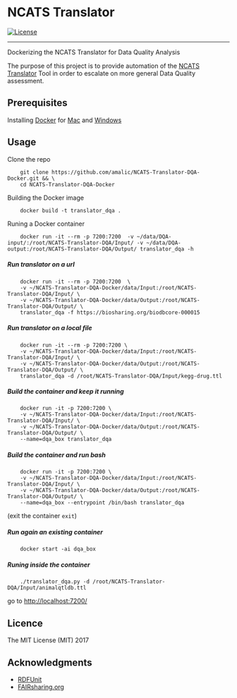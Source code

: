 # NCATS Translator
[![License](https://img.shields.io/badge/license-MIT-blue.svg)](https://opensource.org/licenses/MIT)

---

Dockerizing the NCATS Translator for Data Quality Analysis



The purpose of this project is to provide automation of the [NCATS Translator](https://github.com/pedrohserrano/NCATS-Translator-DQA) Tool in order to escalate on more general Data Quality assessment.

## Prerequisites

Installing [Docker](https://docs.docker.com/) for [Mac](https://docs.docker.com/docker-for-mac/install/) and [Windows](https://docs.docker.com/docker-for-windows/install/download-docker-for-windows)


## Usage

Clone the repo

        git clone https://github.com/amalic/NCATS-Translator-DQA-Docker.git && \
        cd NCATS-Translator-DQA-Docker

Building the Docker image  

        docker build -t translator_dqa .

Runing a Docker container  

        docker run -it --rm -p 7200:7200  -v ~/data/DQA-input/:/root/NCATS-Translator-DQA/Input/ -v ~/data/DQA-output:/root/NCATS-Translator-DQA/Output/ translator_dqa -h


##### Run translator on a url   

        docker run -it --rm -p 7200:7200  \
        -v ~/NCATS-Translator-DQA-Docker/data/Input:/root/NCATS-Translator-DQA/Input/ \
        -v ~/NCATS-Translator-DQA-Docker/data/Output:/root/NCATS-Translator-DQA/Output/ \
        translator_dqa -f https://biosharing.org/biodbcore-000015

##### Run translator on a local file

        docker run -it --rm -p 7200:7200 \
        -v ~/NCATS-Translator-DQA-Docker/data/Input:/root/NCATS-Translator-DQA/Input/ \
        -v ~/NCATS-Translator-DQA-Docker/data/Output:/root/NCATS-Translator-DQA/Output/ \
        translator_dqa -d /root/NCATS-Translator-DQA/Input/kegg-drug.ttl

##### Build the container and keep it running  

        docker run -it -p 7200:7200 \
        -v ~/NCATS-Translator-DQA-Docker/data/Input:/root/NCATS-Translator-DQA/Input/ \
        -v ~/NCATS-Translator-DQA-Docker/data/Output:/root/NCATS-Translator-DQA/Output/ \
        --name=dqa_box translator_dqa

##### Build the container and run bash

        docker run -it -p 7200:7200 \
        -v ~/NCATS-Translator-DQA-Docker/data/Input:/root/NCATS-Translator-DQA/Input/ \
        -v ~/NCATS-Translator-DQA-Docker/data/Output:/root/NCATS-Translator-DQA/Output/ \
        --name=dqa_box --entrypoint /bin/bash translator_dqa 

(exit the container `exit`)

##### Run again an existing container   

        docker start -ai dqa_box

##### Runing inside the container

        ./translator_dqa.py -d /root/NCATS-Translator-DQA/Input/animalqtldb.ttl

go to [http://localhost:7200/](http://localhost:7200/)

## Licence

The MIT License (MIT) 2017

## Acknowledgments

* [RDFUnit](http://aksw.org/Projects/RDFUnit.html)
* [FAIRsharing.org](http://FAIRsharing.org)